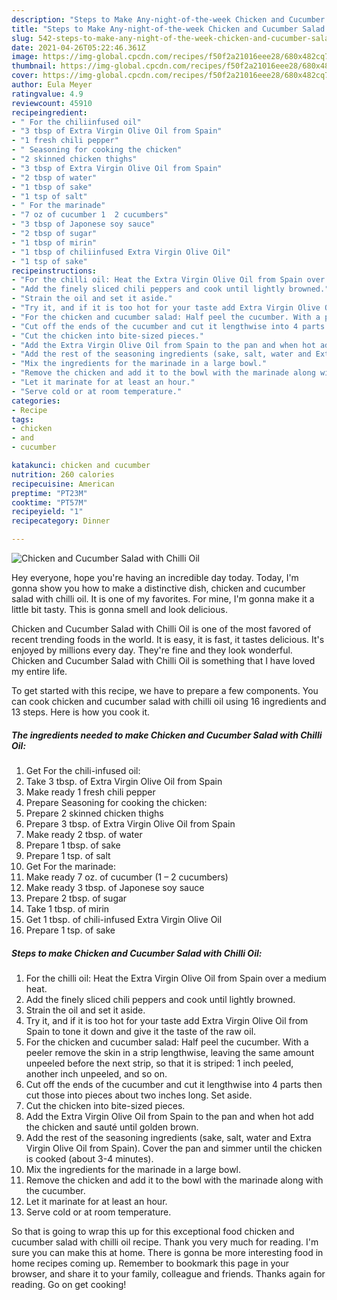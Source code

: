 ```yaml
---
description: "Steps to Make Any-night-of-the-week Chicken and Cucumber Salad with Chilli Oil"
title: "Steps to Make Any-night-of-the-week Chicken and Cucumber Salad with Chilli Oil"
slug: 542-steps-to-make-any-night-of-the-week-chicken-and-cucumber-salad-with-chilli-oil
date: 2021-04-26T05:22:46.361Z
image: https://img-global.cpcdn.com/recipes/f50f2a21016eee28/680x482cq70/chicken-and-cucumber-salad-with-chilli-oil-recipe-main-photo.jpg
thumbnail: https://img-global.cpcdn.com/recipes/f50f2a21016eee28/680x482cq70/chicken-and-cucumber-salad-with-chilli-oil-recipe-main-photo.jpg
cover: https://img-global.cpcdn.com/recipes/f50f2a21016eee28/680x482cq70/chicken-and-cucumber-salad-with-chilli-oil-recipe-main-photo.jpg
author: Eula Meyer
ratingvalue: 4.9
reviewcount: 45910
recipeingredient:
- " For the chiliinfused oil"
- "3 tbsp of Extra Virgin Olive Oil from Spain"
- "1 fresh chili pepper"
- " Seasoning for cooking the chicken"
- "2 skinned chicken thighs"
- "3 tbsp of Extra Virgin Olive Oil from Spain"
- "2 tbsp of water"
- "1 tbsp of sake"
- "1 tsp of salt"
- " For the marinade"
- "7 oz of cucumber 1  2 cucumbers"
- "3 tbsp of Japonese soy sauce"
- "2 tbsp of sugar"
- "1 tbsp of mirin"
- "1 tbsp of chiliinfused Extra Virgin Olive Oil"
- "1 tsp of sake"
recipeinstructions:
- "For the chilli oil: Heat the Extra Virgin Olive Oil from Spain over a medium heat."
- "Add the finely sliced chili peppers and cook until lightly browned."
- "Strain the oil and set it aside."
- "Try it, and if it is too hot for your taste add Extra Virgin Olive Oil from Spain to tone it down and give it the taste of the raw oil."
- "For the chicken and cucumber salad: Half peel the cucumber. With a peeler remove the skin in a strip lengthwise, leaving the same amount unpeeled before the next strip, so that it is striped: 1 inch peeled, another inch unpeeled, and so on."
- "Cut off the ends of the cucumber and cut it lengthwise into 4 parts then cut those into pieces about two inches long. Set aside."
- "Cut the chicken into bite-sized pieces."
- "Add the Extra Virgin Olive Oil from Spain to the pan and when hot add the chicken and sauté until golden brown."
- "Add the rest of the seasoning ingredients (sake, salt, water and Extra Virgin Olive Oil from Spain). Cover the pan and simmer until the chicken is cooked (about 3-4 minutes)."
- "Mix the ingredients for the marinade in a large bowl."
- "Remove the chicken and add it to the bowl with the marinade along with the cucumber."
- "Let it marinate for at least an hour."
- "Serve cold or at room temperature."
categories:
- Recipe
tags:
- chicken
- and
- cucumber

katakunci: chicken and cucumber 
nutrition: 260 calories
recipecuisine: American
preptime: "PT23M"
cooktime: "PT57M"
recipeyield: "1"
recipecategory: Dinner

---
```



![Chicken and Cucumber Salad with Chilli Oil](https://img-global.cpcdn.com/recipes/f50f2a21016eee28/680x482cq70/chicken-and-cucumber-salad-with-chilli-oil-recipe-main-photo.jpg)

Hey everyone, hope you're having an incredible day today. Today, I'm gonna show you how to make a distinctive dish, chicken and cucumber salad with chilli oil. It is one of my favorites. For mine, I'm gonna make it a little bit tasty. This is gonna smell and look delicious.

Chicken and Cucumber Salad with Chilli Oil is one of the most favored of recent trending foods in the world. It is easy, it is fast, it tastes delicious. It's enjoyed by millions every day. They're fine and they look wonderful. Chicken and Cucumber Salad with Chilli Oil is something that I have loved my entire life.




To get started with this recipe, we have to prepare a few components. You can cook chicken and cucumber salad with chilli oil using 16 ingredients and 13 steps. Here is how you cook it.

<!--inarticleads1-->

##### The ingredients needed to make Chicken and Cucumber Salad with Chilli Oil:

1. Get  For the chili-infused oil:
1. Take 3 tbsp. of Extra Virgin Olive Oil from Spain
1. Make ready 1 fresh chili pepper
1. Prepare  Seasoning for cooking the chicken:
1. Prepare 2 skinned chicken thighs
1. Prepare 3 tbsp. of Extra Virgin Olive Oil from Spain
1. Make ready 2 tbsp. of water
1. Prepare 1 tbsp. of sake
1. Prepare 1 tsp. of salt
1. Get  For the marinade:
1. Make ready 7 oz. of cucumber (1 – 2 cucumbers)
1. Make ready 3 tbsp. of Japonese soy sauce
1. Prepare 2 tbsp. of sugar
1. Take 1 tbsp. of mirin
1. Get 1 tbsp. of chili-infused Extra Virgin Olive Oil
1. Prepare 1 tsp. of sake




<!--inarticleads2-->

##### Steps to make Chicken and Cucumber Salad with Chilli Oil:

1. For the chilli oil: Heat the Extra Virgin Olive Oil from Spain over a medium heat.
1. Add the finely sliced chili peppers and cook until lightly browned.
1. Strain the oil and set it aside.
1. Try it, and if it is too hot for your taste add Extra Virgin Olive Oil from Spain to tone it down and give it the taste of the raw oil.
1. For the chicken and cucumber salad: Half peel the cucumber. With a peeler remove the skin in a strip lengthwise, leaving the same amount unpeeled before the next strip, so that it is striped: 1 inch peeled, another inch unpeeled, and so on.
1. Cut off the ends of the cucumber and cut it lengthwise into 4 parts then cut those into pieces about two inches long. Set aside.
1. Cut the chicken into bite-sized pieces.
1. Add the Extra Virgin Olive Oil from Spain to the pan and when hot add the chicken and sauté until golden brown.
1. Add the rest of the seasoning ingredients (sake, salt, water and Extra Virgin Olive Oil from Spain). Cover the pan and simmer until the chicken is cooked (about 3-4 minutes).
1. Mix the ingredients for the marinade in a large bowl.
1. Remove the chicken and add it to the bowl with the marinade along with the cucumber.
1. Let it marinate for at least an hour.
1. Serve cold or at room temperature.




So that is going to wrap this up for this exceptional food chicken and cucumber salad with chilli oil recipe. Thank you very much for reading. I'm sure you can make this at home. There is gonna be more interesting food in home recipes coming up. Remember to bookmark this page in your browser, and share it to your family, colleague and friends. Thanks again for reading. Go on get cooking!
